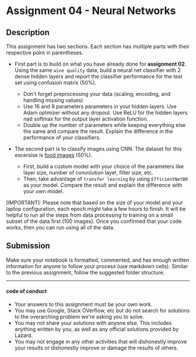 # Assignment 04 - Neural Networks

## Description

This assignment has two sections. Each section has multiple parts with their respective point in parentheses. 

* First part is to build on what you have already done for **assignment 02**. Using the same `wine quality` data, build a neural net classifier with 2 dense hidden layers and report the classifier performance for the test set using confusion matrix (50%).
    - Don't forget preprocessing your data (scaling, encoding, and handling missing values)
    - Use 16 and 8 parameters parameters in your hidden layers. Use Adam optmizer without any dropout. Use ReLU for the hidden layers nad softmax for the output layer activation function. 
    - Double up the number of parameters while keeping everything else the same and compare the result. Explain the difference in the performance of your classifiers.

* The second part is to classify images using CNN. The dataset for this excersise is [food images](https://www.kaggle.com/kmader/food41) (50%). 
    - First, build a custom model with your choice of the parameters like layer size, number of convolution layer, filter size, etc.
    - Then, take advantage of `transfer learning` by using `EfficientNetB0` as your model. Compare the result and explain the difference with your own model.


[IMPORTANT]: Please note that based on the size of your model and your laptop configuration, each epoch might take a few hours to finish. It will be helpful to run all the steps from data processing to training on a small subset of the data first (100 images). Once you confirmed that your code works, then you can run using all of the data.  


## Submission
Make sure your notebook is formatted, commented, and has enough written information for anyone to follow your process (use markdown cells). Similar to the previous assignment, follow the suggested folder structure.


---
#### code of conduct

* Your answers to this assignment must be your own work.
* You may use Google, Stack OVerflow, etc but do not search for solutions to the overarching problem we're asking you to solve.
* You may not share your solutions with anyone else. This includes anything written by you, as well as any official solutions provided by Lazard.
* You may not engage in any other activities that will dishonestly improve your results or dishonestly improve or damage the results of others.
